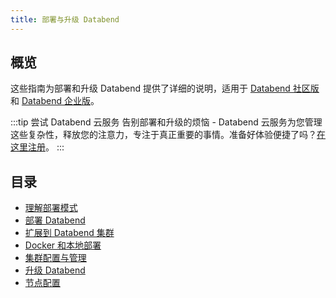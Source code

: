 ```yaml
---
title: 部署与升级 Databend
---
```


## 概览

这些指南为部署和升级 Databend 提供了详细的说明，适用于 [Databend 社区版](../00-overview/00-editions/00-dce/index.md) 和 [Databend 企业版](../00-overview/00-editions/01-dee/index.md)。

:::tip 尝试 Databend 云服务
告别部署和升级的烦恼 - Databend 云服务为您管理这些复杂性，释放您的注意力，专注于真正重要的事情。准备好体验便捷了吗？[在这里注册](https://www.databend.com/apply/?r=doc-card)。
:::

## 目录

- [理解部署模式](00-understanding-deployment-modes.md)
- [部署 Databend](01-deploying-databend.md)
- [扩展到 Databend 集群](02-expanding-to-a-databend-cluster.md)
- [Docker 和本地部署](03-deploying-local.md)
- [集群配置与管理](11-cluster/index.md)
- [升级 Databend](12-upgrade/index.md)
- [节点配置](13-node-config/index.md)